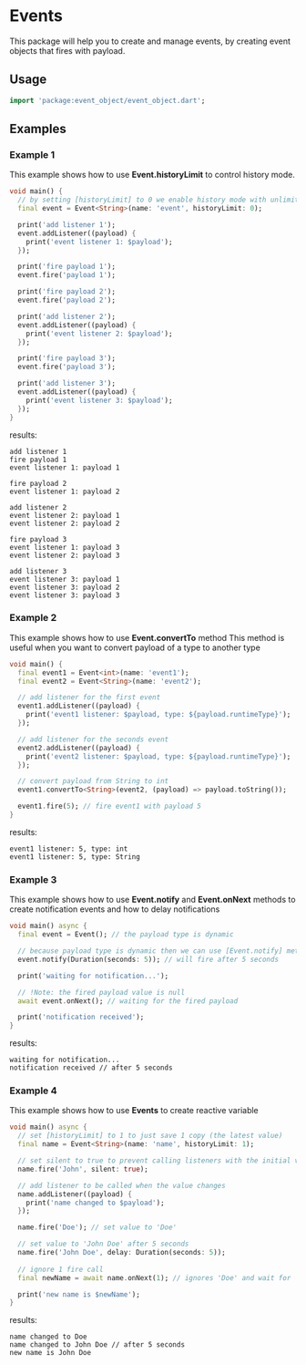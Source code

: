 # Events

This package will help you to create and manage events, by creating event objects that fires with payload.

## Usage

```dart
import 'package:event_object/event_object.dart';
```

## Examples

### Example 1

This example shows how to use __Event.historyLimit__ to control history mode.

```dart
void main() {
  // by setting [historyLimit] to 0 we enable history mode with unlimited payloads
  final event = Event<String>(name: 'event', historyLimit: 0);

  print('add listener 1');
  event.addListener((payload) {
    print('event listener 1: $payload');
  });

  print('fire payload 1');
  event.fire('payload 1');

  print('fire payload 2');
  event.fire('payload 2');

  print('add listener 2');
  event.addListener((payload) {
    print('event listener 2: $payload');
  });

  print('fire payload 3');
  event.fire('payload 3');

  print('add listener 3');
  event.addListener((payload) {
    print('event listener 3: $payload');
  });
}
```

results:

```
add listener 1
fire payload 1
event listener 1: payload 1

fire payload 2
event listener 1: payload 2

add listener 2
event listener 2: payload 1
event listener 2: payload 2

fire payload 3
event listener 1: payload 3
event listener 2: payload 3

add listener 3
event listener 3: payload 1
event listener 3: payload 2
event listener 3: payload 3
```

### Example 2

This example shows how to use __Event.convertTo__ method
This method is useful when you want to convert payload of a type to another type

```dart
void main() {
  final event1 = Event<int>(name: 'event1');
  final event2 = Event<String>(name: 'event2');

  // add listener for the first event
  event1.addListener((payload) {
    print('event1 listener: $payload, type: ${payload.runtimeType}');
  });

  // add listener for the seconds event
  event2.addListener((payload) {
    print('event2 listener: $payload, type: ${payload.runtimeType}');
  });

  // convert payload from String to int
  event1.convertTo<String>(event2, (payload) => payload.toString());

  event1.fire(5); // fire event1 with payload 5
}
```

results:

```
event1 listener: 5, type: int
event1 listener: 5, type: String
```

### Example 3

This example shows how to use __Event.notify__ and __Event.onNext__ methods to create notification events
and how to delay notifications

```dart
void main() async {
  final event = Event(); // the payload type is dynamic

  // because payload type is dynamic then we can use [Event.notify] method
  event.notify(Duration(seconds: 5)); // will fire after 5 seconds

  print('waiting for notification...');

  // !Note: the fired payload value is null
  await event.onNext(); // waiting for the fired payload

  print('notification received');
}
```

results:

```
waiting for notification...
notification received // after 5 seconds
```

### Example 4

This example shows how to use __Events__ to create reactive variable

```dart
void main() async {
  // set [historyLimit] to 1 to just save 1 copy (the latest value)
  final name = Event<String>(name: 'name', historyLimit: 1);

  // set silent to true to prevent calling listeners with the initial value
  name.fire('John', silent: true);

  // add listener to be called when the value changes
  name.addListener((payload) {
    print('name changed to $payload');
  });

  name.fire('Doe'); // set value to 'Doe'

  // set value to 'John Doe' after 5 seconds
  name.fire('John Doe', delay: Duration(seconds: 5));
  
  // ignore 1 fire call
  final newName = await name.onNext(1); // ignores 'Doe' and wait for 'John Doe'

  print('new name is $newName');
}
```

results:

```
name changed to Doe
name changed to John Doe // after 5 seconds
new name is John Doe
```
